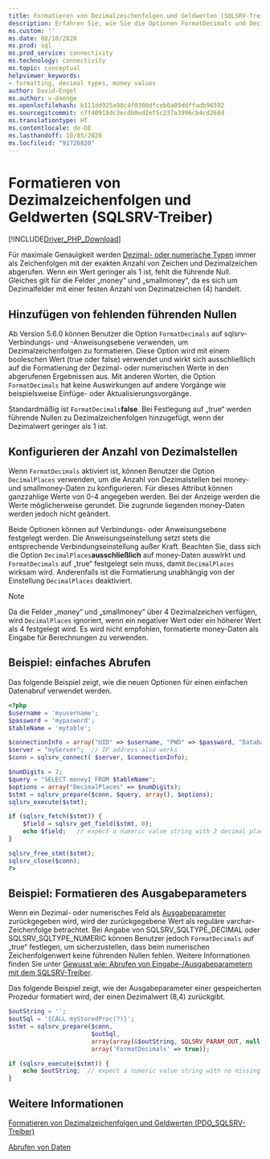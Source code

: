 ```yaml
---
title: Formatieren von Dezimalzeichenfolgen und Geldwerten (SQLSRV-Treiber)
description: Erfahren Sie, wie Sie die Optionen FormatDecimals und DecimalPlaces verwenden, um Dezimal- oder Geldwerte zu formatieren, wenn Sie den Microsoft SQLSRV-Treiber für PHP für SQL Server verwenden.
ms.custom: ''
ms.date: 08/10/2020
ms.prod: sql
ms.prod_service: connectivity
ms.technology: connectivity
ms.topic: conceptual
helpviewer_keywords:
- formatting, decimal types, money values
author: David-Engel
ms.author: v-daenge
ms.openlocfilehash: b111dd925a98c4f0380dfceb0a09ddffadb96592
ms.sourcegitcommit: c7f40918dc3ecdb0ed2ef5c237a3996cb4cd268d
ms.translationtype: HT
ms.contentlocale: de-DE
ms.lasthandoff: 10/05/2020
ms.locfileid: "91726820"
---
```

# <a name="formatting-decimal-strings-and-money-values-sqlsrv-driver"></a>Formatieren von Dezimalzeichenfolgen und Geldwerten (SQLSRV-Treiber)
[!INCLUDE[Driver_PHP_Download](../../includes/driver_php_download.md)]

Für maximale Genauigkeit werden [Dezimal- oder numerische Typen](../../t-sql/data-types/decimal-and-numeric-transact-sql.md) immer als Zeichenfolgen mit der exakten Anzahl von Zeichen und Dezimalzeichen abgerufen. Wenn ein Wert geringer als 1 ist, fehlt die führende Null. Gleiches gilt für die Felder „money“ und „smallmoney“, da es sich um Dezimalfelder mit einer festen Anzahl von Dezimalzeichen (4) handelt.

## <a name="add-leading-zeroes-if-missing"></a>Hinzufügen von fehlenden führenden Nullen
Ab Version 5.6.0 können Benutzer die Option `FormatDecimals` auf sqlsrv-Verbindungs- und -Anweisungsebene verwenden, um Dezimalzeichenfolgen zu formatieren. Diese Option wird mit einem booleschen Wert (true oder false) verwendet und wirkt sich ausschließlich auf die Formatierung der Dezimal- oder numerischen Werte in den abgerufenen Ergebnissen aus. Mit anderen Worten, die Option `FormatDecimals` hat keine Auswirkungen auf andere Vorgänge wie beispielsweise Einfüge- oder Aktualisierungsvorgänge.

Standardmäßig ist `FormatDecimals`**false**. Bei Festlegung auf „true“ werden führende Nullen zu Dezimalzeichenfolgen hinzugefügt, wenn der Dezimalwert geringer als 1 ist.

## <a name="configure-number-of-decimal-places"></a>Konfigurieren der Anzahl von Dezimalstellen
Wenn `FormatDecimals` aktiviert ist, können Benutzer die Option `DecimalPlaces` verwenden, um die Anzahl von Dezimalstellen bei money- und smallmoney-Daten zu konfigurieren. Für dieses Attribut können ganzzahlige Werte von 0-4 angegeben werden. Bei der Anzeige werden die Werte möglicherweise gerundet. Die zugrunde liegenden money-Daten werden jedoch nicht geändert.

Beide Optionen können auf Verbindungs- oder Anweisungsebene festgelegt werden. Die Anweisungseinstellung setzt stets die entsprechende Verbindungseinstellung außer Kraft. Beachten Sie, dass sich die Option `DecimalPlaces`**ausschließlich** auf money-Daten auswirkt und `FormatDecimals` auf „true“ festgelegt sein muss, damit `DecimalPlaces` wirksam wird. Anderenfalls ist die Formatierung unabhängig von der Einstellung `DecimalPlaces` deaktiviert.

> [!NOTE]
> Da die Felder „money“ und „smallmoney“ über 4 Dezimalzeichen verfügen, wird `DecimalPlaces` ignoriert, wenn ein negativer Wert oder ein höherer Wert als 4 festgelegt wird. Es wird nicht empfohlen, formatierte money-Daten als Eingabe für Berechnungen zu verwenden.

## <a name="example---a-simple-fetch"></a>Beispiel: einfaches Abrufen
Das folgende Beispiel zeigt, wie die neuen Optionen für einen einfachen Datenabruf verwendet werden.

```php
<?php
$username = 'myusername';
$password = 'mypasword';
$tableName = 'mytable';

$connectionInfo = array("UID" => $username, "PWD" => $password, "Database" => "myDB", "FormatDecimals" => true);  
$server = "myServer";  // IP address also works
$conn = sqlsrv_connect( $server, $connectionInfo);  

$numDigits = 2;
$query = "SELECT money1 FROM $tableName";
$options = array("DecimalPlaces" => $numDigits);
$stmt = sqlsrv_prepare($conn, $query, array(), $options);
sqlsrv_execute($stmt);

if (sqlsrv_fetch($stmt)) {
    $field = sqlsrv_get_field($stmt, 0);  
    echo $field;   // expect a numeric value string with 2 decimal places
}

sqlsrv_free_stmt($stmt);
sqlsrv_close($conn);
?>
```

## <a name="example---format-the-output-parameter"></a>Beispiel: Formatieren des Ausgabeparameters
Wenn ein Dezimal- oder numerisches Feld als [Ausgabeparameter](../../connect/php/how-to-retrieve-output-parameters-using-the-sqlsrv-driver.md) zurückgegeben wird, wird der zurückgegebene Wert als reguläre varchar-Zeichenfolge betrachtet. Bei Angabe von SQLSRV_SQLTYPE_DECIMAL oder SQLSRV_SQLTYPE_NUMERIC können Benutzer jedoch `FormatDecimals` auf „true“ festlegen, um sicherzustellen, dass beim numerischen Zeichenfolgenwert keine führenden Nullen fehlen. Weitere Informationen finden Sie unter [Gewusst wie: Abrufen von Eingabe-/Ausgabeparametern mit dem SQLSRV-Treiber](../..//connect/php/how-to-retrieve-output-parameters-using-the-sqlsrv-driver.md).

Das folgende Beispiel zeigt, wie der Ausgabeparameter einer gespeicherten Prozedur formatiert wird, der einen Dezimalwert (8,4) zurückgibt.

```php
$outString = '';
$outSql = '{CALL myStoredProc(?)}';
$stmt = sqlsrv_prepare($conn, 
                       $outSql, 
                       array(array(&$outString, SQLSRV_PARAM_OUT, null, SQLSRV_SQLTYPE_DECIMAL(8, 4))),
                       array('FormatDecimals' => true));

if (sqlsrv_execute($stmt)) {
    echo $outString;  // expect a numeric value string with no missing leading zero
}
```

## <a name="see-also"></a>Weitere Informationen
[Formatieren von Dezimalzeichenfolgen und Geldwerten (PDO_SQLSRV-Treiber)](../../connect/php/formatting-decimals-pdo-sqlsrv-driver.md)

[Abrufen von Daten](../../connect/php/retrieving-data.md)